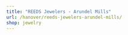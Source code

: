 ```yaml
---
title: "REEDS Jewelers - Arundel Mills"
url: /hanover/reeds-jewelers-arundel-mills/
shop: jewelry
---
```

